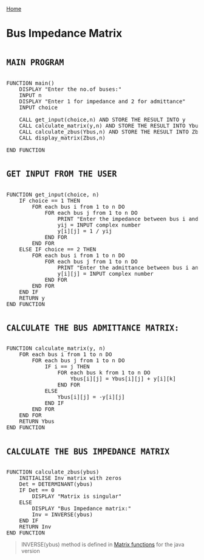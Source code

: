 [Home](./README.md)

# Bus Impedance Matrix
<pre>
<h2><b>MAIN PROGRAM </b></h2>
FUNCTION main()
    DISPLAY "Enter the no.of buses:"
    INPUT n
    DISPLAY "Enter 1 for impedance and 2 for admittance"
    INPUT choice

    CALL get_input(choice,n) AND STORE THE RESULT INTO y
    CALL calculate_matrix(y,n) AND STORE THE RESULT INTO Ybus
    CALL calculate_zbus(Ybus,n) AND STORE THE RESULT INTO Zbus
    CALL display_matrix(Zbus,n)
    
END FUNCTION
</pre>
<pre>
<h2>GET INPUT FROM THE USER</h2>
FUNCTION get_input(choice, n)
    IF choice == 1 THEN
        FOR each bus i from 1 to n DO
            FOR each bus j from 1 to n DO
                PRINT "Enter the impedance between bus i and bus j:"
                yij = INPUT complex number
                y[i][j] = 1 / yij
            END FOR
        END FOR
    ELSE IF choice == 2 THEN
        FOR each bus i from 1 to n DO
            FOR each bus j from 1 to n DO
                PRINT "Enter the admittance between bus i and bus j:"
                y[i][j] = INPUT complex number
            END FOR
        END FOR
    END IF
    RETURN y
END FUNCTION
</pre>

<pre>
<h2><b>CALCULATE THE BUS ADMITTANCE MATRIX: </b></h2>
FUNCTION calculate_matrix(y, n)
    FOR each bus i from 1 to n DO
        FOR each bus j from 1 to n DO
            IF i == j THEN
                FOR each bus k from 1 to n DO
                    Ybus[i][j] = Ybus[i][j] + y[i][k]
                END FOR
            ELSE
                Ybus[i][j] = -y[i][j]
            END IF
        END FOR
    END FOR
    RETURN Ybus
END FUNCTION
</pre>
<pre>
<h2><b>CALCULATE THE BUS IMPEDANCE MATRIX</b></h2>
FUNCTION calculate_zbus(ybus)
    INITIALISE Inv matrix with zeros
    Det = DETERMINANT(ybus)
    IF Det == 0
        DISPLAY "Matrix is singular"
    ELSE
        DISPLAY "Bus Impedance matrix:"
        Inv = INVERSE(ybus)
    END IF
    RETURN Inv
END FUNCTION
</pre>

> INVERSE(ybus) method is defined in [Matrix functions](./matrix-functions.md) for the java version
